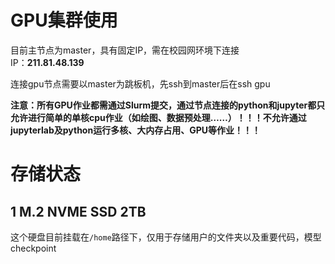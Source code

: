 # GPU集群使用

目前主节点为master，具有固定IP，需在校园网环境下连接  
IP：**211.81.48.139**

连接gpu节点需要以master为跳板机，先ssh到master后在ssh gpu

**注意：所有GPU作业都需通过Slurm提交，通过节点连接的python和jupyter都只允许进行简单的单核cpu作业（如绘图、数据预处理……）！！！不允许通过jupyterlab及python运行多核、大内存占用、GPU等作业！！！**

# 存储状态
## 1 M.2 NVME SSD 2TB
这个硬盘目前挂载在`/home`路径下，仅用于存储用户的文件夹以及重要代码，模型checkpoint
